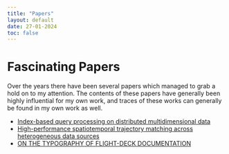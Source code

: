 ```yaml
---
title: "Papers"
layout: default
date: 27-01-2024
toc: false
---
```


# Fascinating Papers
Over the years there have been several papers which managed to grab a hold on to my attention. The contents of these papers have generally been highly influential for my own work, and traces of these works can generally be found in my own work as well. 

- [Index-based query processing on distributed multidimensional data](/notes/papers/index-based-query-processing-on-distributed-multidimensional-data)
- [High-performance spatiotemporal trajectory matching across heterogeneous data sources](/notes/papers/high-performance-spatiotemporal-trajectory-matching-across-heterogeneous-data-sources)
- [ON THE TYPOGRAPHY OF FLIGHT-DECK DOCUMENTATION](/notes/papers/on-the-typography-of-flight-deck-documentation)
